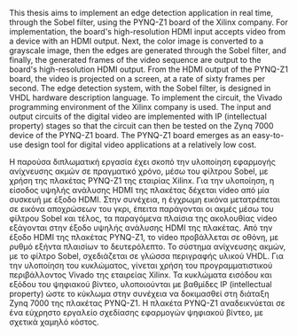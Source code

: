 This thesis aims to implement an edge detection application in real time, through the Sobel filter, using the PYNQ-Z1 board of the Xilinx company. 
For implementation, the board's high-resolution HDMI input accepts video from a device with an HDMI output. Next, the color image is converted to a grayscale image, 
then the edges are generated through the Sobel filter, and finally, the generated frames of the video sequence are output to the board's high-resolution HDMI output. 
From the HDMI output of the PYNQ-Z1 board, the video is projected on a screen, at a rate of sixty frames per second.
The edge detection system, with the Sobel filter, is designed in VHDL hardware description language. To implement the circuit, the Vivado programming environment of 
the Xilinx company is used. The input and output circuits of the digital video are implemented with IP (intellectual property) stages so that the circuit can then be 
tested on the Zynq 7000 device of the PYNQ-Z1 board. The PYNQ-Z1 board emerges as an easy-to-use design tool for digital video applications at a relatively low cost.

Η παρούσα διπλωματική εργασία έχει σκοπό την υλοποίηση εφαρμογής ανίχνευσης ακμών σε πραγματικό χρόνο, μέσω του φίλτρου Sobel, με χρήση της πλακέτας PYNQ-Z1 της εταιρίας Xilinx. 
Για την υλοποίηση, η είσοδος υψηλής ανάλυσης HDMI της πλακέτας δέχεται video από μία συσκευή με έξοδο HDMI. Στην συνέχεια, η έγχρωμη εικόνα μετατρέπεται σε εικόνα αποχρώσεων του γκρι, 
έπειτα παράγονται οι ακμές μέσω του φίλτρου Sobel και τέλος, τα παραγόμενα πλαίσια της ακολουθίας video εξάγονται στην έξοδο υψηλής ανάλυσης HDMI της πλακέτας. Από την έξοδο HDMI της 
πλακέτας PYNQ-Z1, το  video προβάλλεται σε οθόνη, με ρυθμό εξήντα πλαισίων το δευτερόλεπτο.
To σύστημα ανίχνευσης ακμών, με το φίλτρο Sobel, σχεδιάζεται σε γλώσσα περιγραφής υλικού VHDL. Για την υλοποίηση του κυκλώματος, γίνεται χρήση του προγραμματιστικού περιβάλλοντος Vivado 
της εταιρείας Xilinx. Τα κυκλώματα εισόδου και εξόδου του ψηφιακού βίντεο, υλοποιούνται με βαθμίδες IP (intellectual property) ώστε το κύκλωμα στην συνέχεια να δοκιμασθεί στη διάταξη 
Zynq 7000 της πλακέτας PYNQ-Z1. Η πλακέτα PYNQ-Z1 αναδεικνύεται σε ένα εύχρηστο εργαλείο σχεδίασης εφαρμογών ψηφιακού βίντεο, με σχετικά χαμηλό κόστος.
